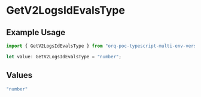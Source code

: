 # GetV2LogsIdEvalsType

## Example Usage

```typescript
import { GetV2LogsIdEvalsType } from "orq-poc-typescript-multi-env-version/models/operations";

let value: GetV2LogsIdEvalsType = "number";
```

## Values

```typescript
"number"
```